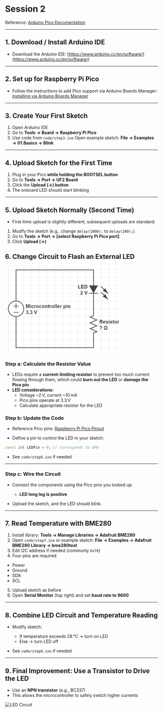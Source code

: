 # Session 2

Reference: [Arduino Pico Documentation](https://arduino-pico.readthedocs.io/en/latest/)

---

## 1. Download / Install Arduino IDE
- Download the Arduino IDE: [https://www.arduino.cc/en/software/](https://www.arduino.cc/en/software/)  

---

## 2. Set up for Raspberry Pi Pico
- Follow the instructions to add Pico support via Arduino Boards Manager:  
  [Installing via Arduino Boards Manager](https://arduino-pico.readthedocs.io/en/latest/install.html#installing-via-arduino-boards-manager)

---

## 3. Create Your First Sketch
1. Open Arduino IDE  
2. Go to **Tools → Board → Raspberry Pi Pico**  
3. Use code from ```code/step3.ino``` Open example sketch: **File → Examples → 01.Basics → Blink**

---

## 4. Upload Sketch for the First Time
1. Plug in your Pico **while holding the BOOTSEL button**  
2. Go to **Tools → Port → UF2 Board**  
3. Click the **Upload (→) button**  
4. The onboard LED should start blinking

---

## 5. Upload Sketch Normally (Second Time)
- First-time upload is slightly different; subsequent uploads are standard:  
1. Modify the sketch (e.g., change `delay(1000);` to `delay(200);`)  
2. Go to **Tools → Port → [select Raspberry Pi Pico port]**  
3. Click **Upload (→)**  

## 6. Change Circuit to Flash an External LED

![LED Circuit](circuits/circuit1.jpg)

### Step a: Calculate the Resistor Value
- LEDs require a **current-limiting resistor** to prevent too much current flowing through them, which could **burn out the LED** or **damage the Pico pin**.  
- **LED considerations:**  
  - Voltage ~2 V, current ~10 mA  
  - Pico pins operate at 3.3 V  
  - Calculate appropriate resistor for the LED  

### Step b: Update the Code

- Reference Pico pins: [Raspberry Pi Pico Pinout](https://www.raspberrypi.com/documentation/microcontrollers/pico-series.html)  

- Define a pin to control the LED in your sketch:  
```cpp
const int LEDPin = 0; // corresponds to GP0
````
- See ```code/step6.ino``` if needed

---

### Step c: Wire the Circuit

* Connect the components using the Pico pins you looked up:

  * **LED long leg is positive**

* Upload the sketch, and the LED should blink.

---

## 7. Read Temperature with BME280

1. Install library: **Tools → Manage Libraries → Adafruit BME280**
2. Open ```code/step7.ino``` or example sketch: **File → Examples → Adafruit BME280 Library → bme280test**
3. Edit I2C address if needed (commonly `0x76`)
4. Four pins are required
  - Power
  - Ground
  - SDA
  - SCL  
5. Upload sketch as before
6. Open **Serial Monitor** (top right) and set **baud rate to 9600**

---

## 8. Combine LED Circuit and Temperature Reading

* Modify sketch:

  * If temperature exceeds 28 °C → turn on LED
  * Else → turn LED off
* See ```code/step8.ino``` if needed

---

## 9. Final Improvement: Use a Transistor to Drive the LED

* Use an **NPN transistor** (e.g., BC337)
* This allows the microcontroller to safely switch higher currents

![LED Circuit](circuits/circuit2.jpg)